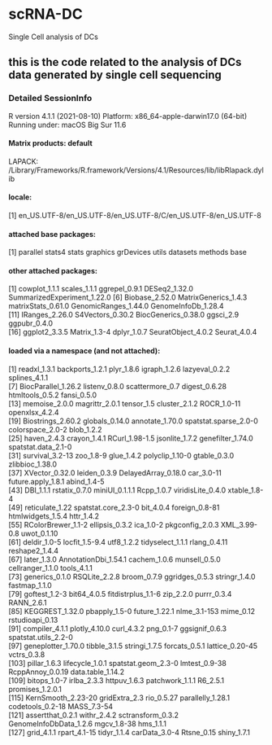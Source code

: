 # scRNA-DC
Single Cell analysis of DCs

## this is the code related to the analysis of DCs data generated by single cell sequencing

### Detailed SessionInfo
R version 4.1.1 (2021-08-10)
Platform: x86_64-apple-darwin17.0 (64-bit)
Running under: macOS Big Sur 11.6

#### Matrix products: default
LAPACK: /Library/Frameworks/R.framework/Versions/4.1/Resources/lib/libRlapack.dylib

#### locale:
[1] en_US.UTF-8/en_US.UTF-8/en_US.UTF-8/C/en_US.UTF-8/en_US.UTF-8

#### attached base packages:
[1] parallel  stats4    stats     graphics  grDevices utils     datasets  methods   base     

#### other attached packages:
 [1] cowplot_1.1.1               scales_1.1.1                ggrepel_0.9.1               DESeq2_1.32.0               SummarizedExperiment_1.22.0
 [6] Biobase_2.52.0              MatrixGenerics_1.4.3        matrixStats_0.61.0          GenomicRanges_1.44.0        GenomeInfoDb_1.28.4        
[11] IRanges_2.26.0              S4Vectors_0.30.2            BiocGenerics_0.38.0         ggsci_2.9                   ggpubr_0.4.0               
[16] ggplot2_3.3.5               Matrix_1.3-4                dplyr_1.0.7                 SeuratObject_4.0.2          Seurat_4.0.4               

#### loaded via a namespace (and not attached):
  [1] readxl_1.3.1           backports_1.2.1        plyr_1.8.6             igraph_1.2.6           lazyeval_0.2.2         splines_4.1.1         
  [7] BiocParallel_1.26.2    listenv_0.8.0          scattermore_0.7        digest_0.6.28          htmltools_0.5.2        fansi_0.5.0           
 [13] memoise_2.0.0          magrittr_2.0.1         tensor_1.5             cluster_2.1.2          ROCR_1.0-11            openxlsx_4.2.4        
 [19] Biostrings_2.60.2      globals_0.14.0         annotate_1.70.0        spatstat.sparse_2.0-0  colorspace_2.0-2       blob_1.2.2            
 [25] haven_2.4.3            crayon_1.4.1           RCurl_1.98-1.5         jsonlite_1.7.2         genefilter_1.74.0      spatstat.data_2.1-0   
 [31] survival_3.2-13        zoo_1.8-9              glue_1.4.2             polyclip_1.10-0        gtable_0.3.0           zlibbioc_1.38.0       
 [37] XVector_0.32.0         leiden_0.3.9           DelayedArray_0.18.0    car_3.0-11             future.apply_1.8.1     abind_1.4-5           
 [43] DBI_1.1.1              rstatix_0.7.0          miniUI_0.1.1.1         Rcpp_1.0.7             viridisLite_0.4.0      xtable_1.8-4          
 [49] reticulate_1.22        spatstat.core_2.3-0    bit_4.0.4              foreign_0.8-81         htmlwidgets_1.5.4      httr_1.4.2            
 [55] RColorBrewer_1.1-2     ellipsis_0.3.2         ica_1.0-2              pkgconfig_2.0.3        XML_3.99-0.8           uwot_0.1.10           
 [61] deldir_1.0-5           locfit_1.5-9.4         utf8_1.2.2             tidyselect_1.1.1       rlang_0.4.11           reshape2_1.4.4        
 [67] later_1.3.0            AnnotationDbi_1.54.1   cachem_1.0.6           munsell_0.5.0          cellranger_1.1.0       tools_4.1.1           
 [73] generics_0.1.0         RSQLite_2.2.8          broom_0.7.9            ggridges_0.5.3         stringr_1.4.0          fastmap_1.1.0         
 [79] goftest_1.2-3          bit64_4.0.5            fitdistrplus_1.1-6     zip_2.2.0              purrr_0.3.4            RANN_2.6.1            
 [85] KEGGREST_1.32.0        pbapply_1.5-0          future_1.22.1          nlme_3.1-153           mime_0.12              rstudioapi_0.13       
 [91] compiler_4.1.1         plotly_4.10.0          curl_4.3.2             png_0.1-7              ggsignif_0.6.3         spatstat.utils_2.2-0  
 [97] geneplotter_1.70.0     tibble_3.1.5           stringi_1.7.5          forcats_0.5.1          lattice_0.20-45        vctrs_0.3.8           
[103] pillar_1.6.3           lifecycle_1.0.1        spatstat.geom_2.3-0    lmtest_0.9-38          RcppAnnoy_0.0.19       data.table_1.14.2     
[109] bitops_1.0-7           irlba_2.3.3            httpuv_1.6.3           patchwork_1.1.1        R6_2.5.1               promises_1.2.0.1      
[115] KernSmooth_2.23-20     gridExtra_2.3          rio_0.5.27             parallelly_1.28.1      codetools_0.2-18       MASS_7.3-54           
[121] assertthat_0.2.1       withr_2.4.2            sctransform_0.3.2      GenomeInfoDbData_1.2.6 mgcv_1.8-38            hms_1.1.1             
[127] grid_4.1.1             rpart_4.1-15           tidyr_1.1.4            carData_3.0-4          Rtsne_0.15             shiny_1.7.1
